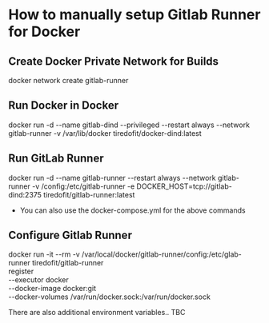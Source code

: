 # How to manually setup Gitlab Runner for Docker

## Create Docker Private Network for Builds
docker network create gitlab-runner

## Run Docker in Docker
docker run -d --name gitlab-dind --privileged --restart always --network gitlab-runner -v /var/lib/docker tiredofit/docker-dind:latest

## Run GitLab Runner
docker run -d --name gitlab-runner --restart always --network gitlab-runner -v 
/config:/etc/gitlab-runner -e DOCKER_HOST=tcp://gitlab-dind:2375 tiredofit/gitlab-runner:latest

- You can also use the docker-compose.yml for the above commands

## Configure Gitlab Runner
docker run -it --rm -v /var/local/docker/gitlab-runner/config:/etc/glab-runner tiredofit/gitlab-runner \
   register \
    --executor docker \
    --docker-image docker:git \
    --docker-volumes /var/run/docker.sock:/var/run/docker.sock

There are also additional environment variables.. TBC
